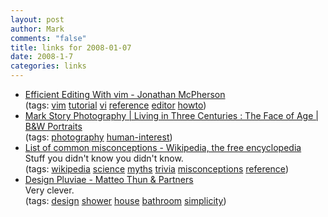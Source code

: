```yaml
--- 
layout: post
author: Mark
comments: "false"
title: links for 2008-01-07
date: 2008-1-7
categories: links
---
```

<ul class="delicious">
	<li>
		<div class="delicious-link"><a href="http://jmcpherson.org/editing.html">Efficient Editing With vim - Jonathan McPherson</a></div>
		<div class="delicious-tags">(tags: <a href="http://del.icio.us/zanshin/vim">vim</a> <a href="http://del.icio.us/zanshin/tutorial">tutorial</a> <a href="http://del.icio.us/zanshin/vi">vi</a> <a href="http://del.icio.us/zanshin/reference">reference</a> <a href="http://del.icio.us/zanshin/editor">editor</a> <a href="http://del.icio.us/zanshin/howto">howto</a>)</div>
	</li>
	<li>
		<div class="delicious-link"><a href="http://markstoryphotography.com/">Mark Story Photography | Living in Three Centuries : The Face of Age | B&W Portraits</a></div>
		<div class="delicious-tags">(tags: <a href="http://del.icio.us/zanshin/photography">photography</a> <a href="http://del.icio.us/zanshin/human-interest">human-interest</a>)</div>
	</li>
	<li>
		<div class="delicious-link"><a href="http://en.wikipedia.org/wiki/List_of_misconceptions?">List of common misconceptions - Wikipedia, the free encyclopedia</a></div>
		<div class="delicious-extended">Stuff you didn't know you didn't know.</div>
		<div class="delicious-tags">(tags: <a href="http://del.icio.us/zanshin/wikipedia">wikipedia</a> <a href="http://del.icio.us/zanshin/science">science</a> <a href="http://del.icio.us/zanshin/myths">myths</a> <a href="http://del.icio.us/zanshin/trivia">trivia</a> <a href="http://del.icio.us/zanshin/misconceptions">misconceptions</a> <a href="http://del.icio.us/zanshin/reference">reference</a>)</div>
	</li>
	<li>
		<div class="delicious-link"><a href="http://www.matteothun.com/content/pluviae.htm">Design Pluviae - Matteo Thun & Partners</a></div>
		<div class="delicious-extended">Very clever.</div>
		<div class="delicious-tags">(tags: <a href="http://del.icio.us/zanshin/design">design</a> <a href="http://del.icio.us/zanshin/shower">shower</a> <a href="http://del.icio.us/zanshin/house">house</a> <a href="http://del.icio.us/zanshin/bathroom">bathroom</a> <a href="http://del.icio.us/zanshin/simplicity">simplicity</a>)</div>
	</li>
</ul>
